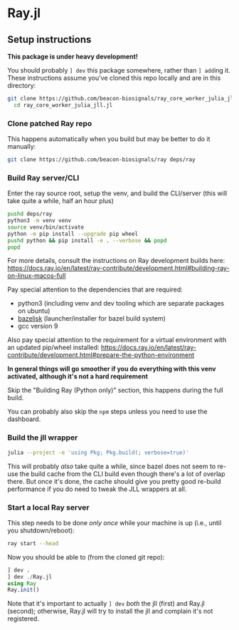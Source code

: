 # Ray.jl

## Setup instructions

**This package is under heavy development!**

You should probably `] dev` this package somewhere, rather than `] add`ing it.
These instructions assume you've cloned this repo locally and are in this
directory:

```sh
git clone https://github.com/beacon-biosignals/ray_core_worker_julia_jll.jl && \
  cd ray_core_worker_julia_jll.jl
```

### Clone patched Ray repo

This happens automatically when you build but may be better to do it manually:

```sh
git clone https://github.com/beacon-biosignals/ray deps/ray
```

### Build Ray server/CLI

Enter the ray source root, setup the venv, and build the CLI/server (this will
take quite a while, half an hour plus)

```sh
pushd deps/ray
python3 -m venv venv
source venv/bin/activate
python -m pip install --upgrade pip wheel
pushd python && pip install -e . --verbose && popd
popd
```

For more details, consult the instructions on Ray development builds here:
https://docs.ray.io/en/latest/ray-contribute/development.html#building-ray-on-linux-macos-full

Pay special attention to the dependencies that are required:
- python3 (including venv and dev tooling which are separate packages on ubuntu)
- [bazelisk](https://github.com/bazelbuild/bazelisk) (launcher/installer for
  bazel build system)
- gcc version 9

Also pay special attention to the requirement for a virtual environment with an
updated pip/wheel installed:
https://docs.ray.io/en/latest/ray-contribute/development.html#prepare-the-python-environment

**In general things will go smoother if you do everything with this venv
activated, although it's not a hard requirement**

Skip the "Building Ray (Python only)" section, this happens during the full
build.

You can probably also skip the `npm` steps unless you need to use the dashboard.

### Build the jll wrapper

```sh 
julia --project -e 'using Pkg; Pkg.build(; verbose=true)'
```

This will probably _also_ take quite a while, since bazel does not seem to
re-use the build cache from the CLI build even though there's a lot of overlap
there.  But once it's done, the cache should give you pretty good re-build
performance if you do need to tweak the JLL wrappers at all.

### Start a local Ray server

This step needs to be done _only once_ while your machine is up (i.e., until you
shutdown/reboot):

```sh
ray start --head
```

Now you should be able to (from the cloned git repo):

```julia
] dev .
] dev ./Ray.jl
using Ray
Ray.init()
```

Note that it's important to actually `] dev` _both_ the jll (first) and Ray.jl
(second); otherwise, Ray.jl will try to install the jll and complain it's not
registered.
